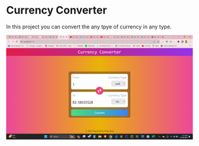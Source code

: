 # Currency Converter

In this project you can convert the any tpye of currency in any type.

<img src="./assets/demo.png">

